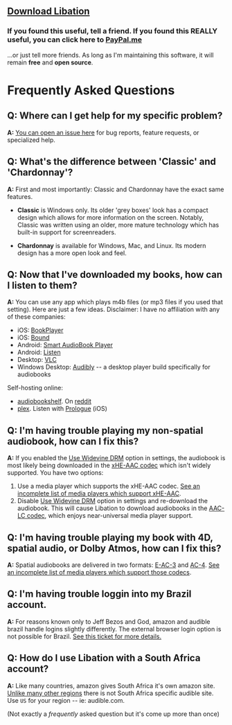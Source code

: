 ## [Download Libation](https://github.com/rmcrackan/Libation/releases/latest)

### If you found this useful, tell a friend. If you found this REALLY useful, you can click here to [PayPal.me](https://paypal.me/mcrackan?locale.x=en_us)
...or just tell more friends. As long as I'm maintaining this software, it will remain **free** and **open source**.



# Frequently Asked Questions

## Q: Where can I get help for my specific problem?

**A:** [You can open an issue here](https://github.com/rmcrackan/Libation/issues) for bug reports, feature requests, or specialized help.

## Q: What's the difference between 'Classic' and 'Chardonnay'?

**A:** First and most importantly: Classic and Chardonnay have the exact same features.

* **Classic** is Windows only. Its older 'grey boxes' look has a compact design which allows for more information on the screen. Notably, Classic was written using an older, more mature technology which has built-in support for screenreaders.

* **Chardonnay** is available for Windows, Mac, and Linux. Its modern design has a more open look and feel.

## Q: Now that I've downloaded my books, how can I listen to them?

**A:** You can use any app which plays m4b files (or mp3 files if you used that setting). Here are just a few ideas. Disclaimer: I have no affiliation with any of these companies:

* iOS: [BookPlayer](https://apps.apple.com/us/app/bookplayer/id1138219998)
* iOS: [Bound](https://apps.apple.com/us/app/bound-audiobook-player/id1041727137)
* Android: [Smart AudioBook Player](https://play.google.com/store/apps/details?id=ak.alizandro.smartaudiobookplayer&hl=en_US&gl=US)
* Android: [Listen](https://play.google.com/store/apps/details?id=ru.litres.android.audio&hl=en_US&gl=US)
* Desktop: [VLC](https://www.videolan.org/)
* Windows Desktop: [Audibly](https://github.com/rstewa/Audibly) -- a desktop player build specifically for audiobooks

Self-hosting online:

* [audiobookshelf](https://www.audiobookshelf.org). On [reddit](https://www.reddit.com/r/audiobookshelf/)
* [plex](https://www.plex.tv/). Listen with [Prologue](https://prologue.audio/) (iOS)

## Q: I'm having trouble playing my non-spatial audiobook, how can I fix this?

**A:** If you enabled the [Use Widevine DRM](AudioFileFormats.md#use-widevine-drm) option in settings, the audiobook is most likely being downloaded in the [xHE-AAC codec](AudioFileFormats.md#xhe-aac) which isn't widely supported. You have two options:
1. Use a media player which supports the xHE-AAC codec. [See an incomplete list of media players which support xHE-AAC](AudioFileFormats.md#supported-media-players).
2. Disable [Use Widevine DRM](AudioFileFormats.md#use-widevine-drm) option in settings and re-download the audiobook. This will cause Libation to download audiobooks in the [AAC-LC codec](AudioFileFormats.md#aac-lc), which enjoys near-universal media player support.

## Q: I'm having trouble playing my book with 4D, spatial audio, or Dolby Atmos, how can I fix this?

**A:** Spatial audiobooks are delivered in two formats: [E-AC-3](AudioFileFormats.md#e-ac-3) and [AC-4](AudioFileFormats.md#ac-4). [See an incomplete list of media players which support those codecs](AudioFileFormats.md#supported-media-players).

## Q: I'm having trouble loggin into my Brazil account.

**A:** For reasons known only to Jeff Bezos and God, amazon and audible brazil handle logins slightly differently. The external browser login option is not possible for Brazil. [See this ticket for more details.](https://github.com/rmcrackan/Libation/issues/1103)

## Q: How do I use Libation with a South Africa account?

**A:** Like many countries, amazon gives South Africa it's own amazon site. [Unlike many other regions](https://www.audible.com/ep/country-selector) there is not South Africa specific audible site. Use `US` for your region -- ie: audible.com.

(Not exactly a *frequently* asked question but it's come up more than once)
